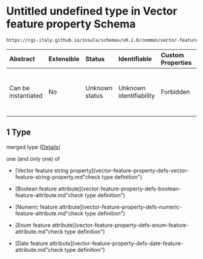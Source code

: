 # Untitled undefined type in Vector feature property Schema

```txt
https://cgi-italy.github.io/insula/schemas/v0.2.0/common/vector-feature-property.schema.json#/allOf/1
```



| Abstract            | Extensible | Status         | Identifiable            | Custom Properties | Additional Properties | Access Restrictions | Defined In                                                                                                         |
| :------------------ | :--------- | :------------- | :---------------------- | :---------------- | :-------------------- | :------------------ | :----------------------------------------------------------------------------------------------------------------- |
| Can be instantiated | No         | Unknown status | Unknown identifiability | Forbidden         | Allowed               | none                | [vector-feature-property.schema.json\*](schemas/common/vector-feature-property.schema.json"open original schema") |

## 1 Type

merged type ([Details](vector-feature-property-allof-1.md))

one (and only one) of

* [Vector feature string property](vector-feature-property-defs-vector-feature-string-property.md"check type definition")

* [Boolean feature attribute](vector-feature-property-defs-boolean-feature-attribute.md"check type definition")

* [Numeric feature attribute](vector-feature-property-defs-numeric-feature-attribute.md"check type definition")

* [Enum feature attribute](vector-feature-property-defs-enum-feature-attribute.md"check type definition")

* [Date feature attribute](vector-feature-property-defs-date-feature-attribute.md"check type definition")
